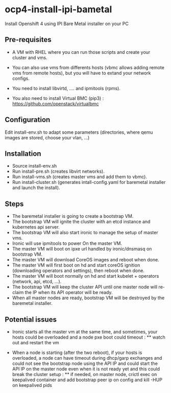 # ocp4-install-ipi-bametal
Install Openshift 4 using IPI Bare Metal installer on your PC 

Pre-requisites
--------------

* A VM with RHEL where you can run those scripts and create your cluster and vms.
* You can also use vms from differents hosts (vbmc allows adding remote vms from remote hosts), but you will have to extand your network configs.

* You need to install libvirtd, .... and ipmitools (rpms).
* You also need to install Virtual BMC (pip3) : https://github.com/openstack/virtualbmc

Configuration
-------------

Edit install-env.sh to adapt some parameters (directories, where qemu images are stored, choose your vlan, ...)

Installation
------------

* Source install-env.sh
* Run install-pre.sh (creates libvirt networks).
* Run install-vms.sh (creates master vms and add them to vbmc).
* Run install-cluster.sh (generates intall-config.yaml for baremetal installer and launch the install).

Steps
-----

* The baremetal installer is going to create a bootstrap VM.
* The bootstrap VM will ignite the cluster with an etcd instance and kubernetes api server.
* The bootstrap VM will also start ironic to manage the setup of master vms.
* Ironic will use ipmitools to power On the master VM.
* The master VM will boot on ipxe url handled by ironic/dnsmasq on bootstrap VM.
* The master VM will download CoreOS images and reboot when done.
* The master VM will first boot on hd and start coreOS ignition (downloading operators and settings), then reboot when done.
* The master VM will boot normally on hd and start kubelet + operators (network, api, etcd, ...).
* The bootstrap VM will keep the cluster API until one master node will re-claim the IP when its API operator will be ready.
* When all master nodes are ready, bootstrap VM will be destroyed by the baremetal installer.

Potential issues
----------------

* Ironic starts all the master vm at the same time, and sometimes, your hosts could be overloaded and a node pxe boot could timeout :
  ** watch out and restart the vm

* When a node is starting (after the two reboot), if your hosts is overloaded, a node can have timeout during dhcp/garp exchanges and could not see the bootstrap node using the API IP and could start the API IP on the master node even when it is not ready yet and this could break the cluster setup : 
  ** if needed, on master node, crictl exec on keepalived container and add bootstrap peer ip on config and kill -HUP on keepalived pids






